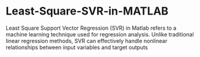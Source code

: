 # Least-Square-SVR-in-MATLAB
Least Square Support Vector Regression (SVR) in Matlab refers to a machine learning technique used for regression analysis. Unlike traditional linear regression methods, SVR can effectively handle nonlinear relationships between input variables and target outputs
